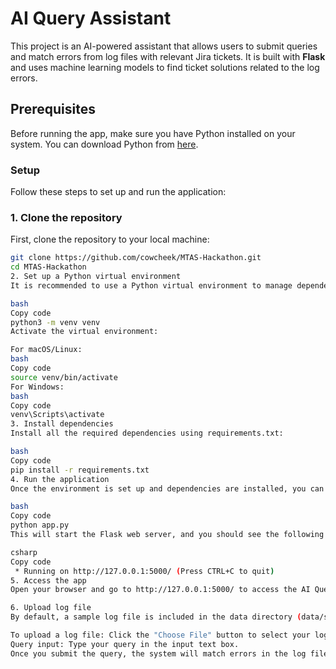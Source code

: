 # AI Query Assistant

This project is an AI-powered assistant that allows users to submit queries and match errors from log files with relevant Jira tickets. It is built with **Flask** and uses machine learning models to find ticket solutions related to the log errors.

## Prerequisites

Before running the app, make sure you have Python installed on your system. You can download Python from [here](https://www.python.org/downloads/).

### Setup

Follow these steps to set up and run the application:

### 1. Clone the repository

First, clone the  repository to your local machine:

```bash
git clone https://github.com/cowcheek/MTAS-Hackathon.git
cd MTAS-Hackathon
2. Set up a Python virtual environment
It is recommended to use a Python virtual environment to manage dependencies:

bash
Copy code
python3 -m venv venv
Activate the virtual environment:

For macOS/Linux:
bash
Copy code
source venv/bin/activate
For Windows:
bash
Copy code
venv\Scripts\activate
3. Install dependencies
Install all the required dependencies using requirements.txt:

bash
Copy code
pip install -r requirements.txt
4. Run the application
Once the environment is set up and dependencies are installed, you can run the application:

bash
Copy code
python app.py
This will start the Flask web server, and you should see the following message in your terminal:

csharp
Copy code
 * Running on http://127.0.0.1:5000/ (Press CTRL+C to quit)
5. Access the app
Open your browser and go to http://127.0.0.1:5000/ to access the AI Query Assistant.

6. Upload log file
By default, a sample log file is included in the data directory (data/sample_log.txt). You can upload this file via the web interface to test the application.

To upload a log file: Click the "Choose File" button to select your log file from your local machine.
Query input: Type your query in the input text box.
Once you submit the query, the system will match errors in the log file to relevant Jira tickets based on the descriptions and provide possible solutions.